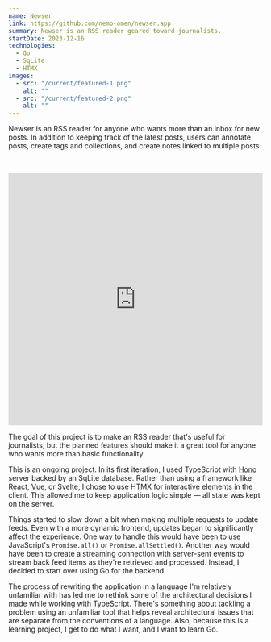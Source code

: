 ```yaml
---
name: Newser
link: https://github.com/nemo-omen/newser.app
summary: Newser is an RSS reader geared toward journalists.
startDate: 2023-12-16
technologies:
  - Go
  - SqLite
  - HTMX
images:
  - src: "/current/featured-1.png"
    alt: ""
  - src: "/current/featured-2.png"
    alt: ""
---
```


Newser is an RSS reader for anyone who wants more than an inbox for new posts. In addition to keeping track of the latest posts, users can annotate posts, create tags and collections, and create notes linked to multiple posts.

<iframe width="100%" height="500" style="margin-top: 2rem;" src="https://www.youtube.com/embed/zbzuPSRzj9w?si=A1KOs03KlYwU-5Ae" title="YouTube video player" frameborder="0" allow="accelerometer; autoplay; clipboard-write; encrypted-media; gyroscope; picture-in-picture; web-share" referrerpolicy="strict-origin-when-cross-origin" allowfullscreen></iframe>

The goal of this project is to make an RSS reader that's useful for journalists, but the planned features should make it a great tool for anyone who wants more than basic functionality.

This is an ongoing project. In its first iteration, I used TypeScript with  [Hono](https://hono.dev/) server backed by an SqLite database. Rather than using a framework like React, Vue, or Svelte, I chose to use HTMX for interactive elements in the client. This allowed me to keep application logic simple — all state was kept on the server.

Things started to slow down a bit when making multiple requests to update feeds. Even with a more dynamic frontend, updates began to significantly affect the experience. One way to handle this would have been to use JavaScript's `Promise.all()` or `Promise.allSettled()`. Another way would have been to create a streaming connection with server-sent events to stream back feed items as they're retrieved and processed. Instead, I decided to start over using Go for the backend.

The process of rewriting the application in a language I'm relatively unfamiliar with has led me to rethink some of the architectural decisions I made while working with TypeScript. There's something about tackling a problem using an unfamiliar tool that helps reveal architectural issues that are separate from the conventions of a language. Also, because this is a learning project, I get to do what I want, and I want to learn Go.
